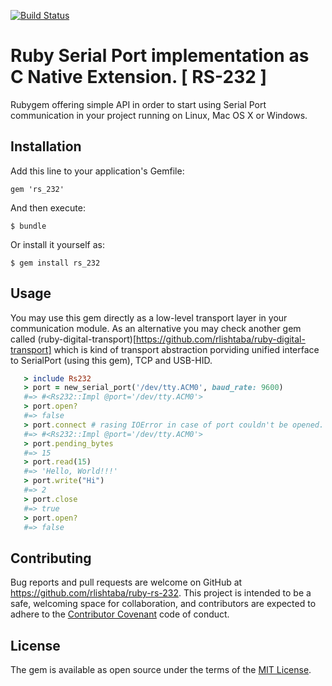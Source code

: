 [![Build Status](https://travis-ci.org/rlishtaba/ruby-rs-232.svg?branch=master)](https://travis-ci.org/rlishtaba/ruby-rs-232)

# Ruby Serial Port implementation as C Native Extension. [ RS-232 ]

Rubygem offering simple API in order to start using Serial Port communication in your project running on Linux, Mac OS X or Windows.

## Installation

Add this line to your application's Gemfile:

    gem 'rs_232'

And then execute:

    $ bundle

Or install it yourself as:

    $ gem install rs_232

## Usage

You may use this gem directly as a low-level transport layer in your communication module. As an alternative you may check another gem called (ruby-digital-transport)[https://github.com/rlishtaba/ruby-digital-transport] which is kind of transport abstraction porviding unified interface to SerialPort (using this gem), TCP and USB-HID.

```ruby
   > include Rs232
   > port = new_serial_port('/dev/tty.ACM0', baud_rate: 9600)
   #=> #<Rs232::Impl @port='/dev/tty.ACM0'>
   > port.open?
   #=> false
   > port.connect # rasing IOError in case of port couldn't be opened.
   #=> #<Rs232::Impl @port='/dev/tty.ACM0'> 
   > port.pending_bytes
   #=> 15
   > port.read(15)
   #=> 'Hello, World!!!'
   > port.write("Hi")
   #=> 2
   > port.close
   #=> true
   > port.open?
   #=> false
```

## Contributing

Bug reports and pull requests are welcome on GitHub at https://github.com/rlishtaba/ruby-rs-232. This project is intended to be a safe, welcoming space for collaboration, and contributors are expected to adhere to the [Contributor Covenant](contributor-covenant.org) code of conduct.

## License

The gem is available as open source under the terms of the [MIT License](http://opensource.org/licenses/MIT).
